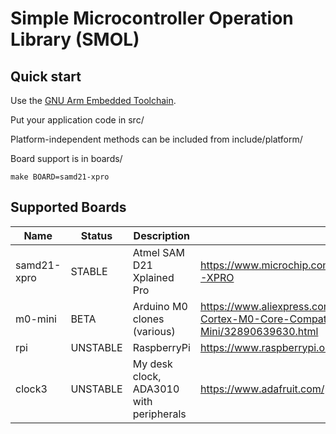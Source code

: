 # Simple Microcontroller Operation Library (SMOL)

## Quick start

Use the [GNU Arm Embedded Toolchain](https://developer.arm.com/open-source/gnu-toolchain/gnu-rm/downloads/7-2018-q2-update).

Put your application code in src/

Platform-independent methods can be included from include/platform/

Board support is in boards/

    make BOARD=samd21-xpro

## Supported Boards

| Name | Status | Description | Link |
| ---- | ------ | ----------- | ---- |
| samd21-xpro | STABLE | Atmel SAM D21 Xplained Pro | https://www.microchip.com/developmenttools/ProductDetails/ATSAMD21-XPRO |
| m0-mini | BETA | Arduino M0 clones (various) | https://www.aliexpress.com/item/SAMD21-M0-Mini-32-bit-ARM-Cortex-M0-Core-Compatible-with-Arduino-Zero-Form-Mini/32890639630.html |
| rpi | UNSTABLE | RaspberryPi | https://www.raspberrypi.org/ |
| clock3 | UNSTABLE | My desk clock, ADA3010 with peripherals | https://www.adafruit.com/product/3010 |
